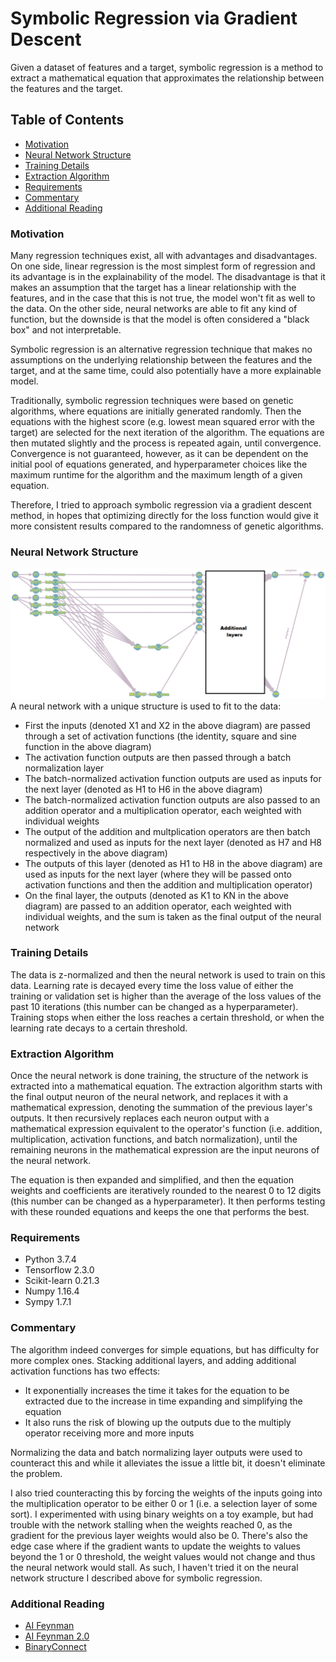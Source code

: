 # Symbolic Regression via Gradient Descent
Given a dataset of features and a target, symbolic regression is a method to extract a mathematical equation that approximates the relationship between the features and the target.

## Table of Contents
* [Motivation](#motivation)
* [Neural Network Structure](#neural-network-structure)
* [Training Details](#training-details)
* [Extraction Algorithm](#extraction-algorithm)
* [Requirements](#requirements)
* [Commentary](#commentary)
* [Additional Reading](#additional-reading)

### Motivation
Many regression techniques exist, all with advantages and disadvantages. On one side, linear regression is the most simplest form of regression and its advantage is in the explainability of the model. The disadvantage is that it makes an assumption that the target has a linear relationship with the features, and in the case that this is not true, the model won't fit as well to the data. On the other side, neural networks are able to fit any kind of function, but the downside is that the model is often considered a "black box" and not interpretable.

Symbolic regression is an alternative regression technique that makes no assumptions on the underlying relationship between the features and the target, and at the same time, could also potentially have a more explainable model. 

Traditionally, symbolic regression techniques were based on genetic algorithms, where equations are initially generated randomly. Then the equations with the highest score (e.g. lowest mean squared error with the target) are selected for the next iteration of the algorithm. The equations are then mutated slightly and the process is repeated again, until convergence. Convergence is not guaranteed, however, as it can be dependent on the initial pool of equations generated, and hyperparameter choices like the maximum runtime for the algorithm and the maximum length of a given equation.

Therefore, I tried to approach symbolic regression via a gradient descent method, in hopes that optimizing directly for the loss function would give it more consistent results compared to the randomness of genetic algorithms.

### Neural Network Structure
![Alt text](neural_network_structure.png)
A neural network with a unique structure is used to fit to the data:
* First the inputs (denoted X1 and X2 in the above diagram) are passed through a set of activation functions (the identity, square and sine function in the above diagram)
* The activation function outputs are then passed through a batch normalization layer
* The batch-normalized activation function outputs are used as inputs for the next layer (denoted as H1 to H6 in the above diagram)
* The batch-normalized activation function outputs are also passed to an addition operator and a multiplication operator, each weighted with individual weights
* The output of the addition and multplication operators are then batch normalized and used as inputs for the next layer (denoted as H7 and H8 respectively in the above diagram)
* The outputs of this layer (denoted as H1 to H8 in the above diagram) are used as inputs for the next layer (where they will be passed onto activation functions and then the addition and multiplication operator)
* On the final layer, the outputs (denoted as K1 to KN in the above diagram) are passed to an addition operator, each weighted with individual weights, and the sum is taken as the final output of the neural network

### Training Details
The data is z-normalized and then the neural network is used to train on this data. Learning rate is decayed every time the loss value of either the training or validation set is higher than the average of the loss values of the past 10 iterations (this number can be changed as a hyperparameter). Training stops when either the loss reaches a certain threshold, or when the learning rate decays to a certain threshold.

### Extraction Algorithm
Once the neural network is done training, the structure of the network is extracted into a mathematical equation. The extraction algorithm starts with the final output neuron of the neural network, and replaces it with a mathematical expression, denoting the summation of the previous layer's outputs. It then recursively replaces each neuron output with a mathematical expression equivalent to the operator's function (i.e. addition, multiplication, activation functions, and batch normalization), until the remaining neurons in the mathematical expression are the input neurons of the neural network.

The equation is then expanded and simplified, and then the equation weights and coefficients are iteratively rounded to the nearest 0 to 12 digits (this number can be changed as a hyperparameter). It then performs testing with these rounded equations and keeps the one that performs the best.

### Requirements
* Python 3.7.4
* Tensorflow 2.3.0
* Scikit-learn 0.21.3
* Numpy 1.16.4
* Sympy 1.7.1

### Commentary
The algorithm indeed converges for simple equations, but has difficulty for more complex ones. Stacking additional layers, and adding additional activation functions has two effects:
* It exponentially increases the time it takes for the equation to be extracted due to the increase in time expanding and simplifying the equation
* It also runs the risk of blowing up the outputs due to the multiply operator receiving more and more inputs

Normalizing the data and batch normalizing layer outputs were used to counteract this and while it alleviates the issue a little bit, it doesn't eliminate the problem.

I also tried counteracting this by forcing the weights of the inputs going into the multiplication operator to be either 0 or 1 (i.e. a selection layer of some sort). I experimented with using binary weights on a toy example, but had trouble with the network stalling when the weights reached 0, as the gradient for the previous layer weights  would also be 0. There's also the edge case where if the gradient wants to update the weights to values beyond the 1 or 0 threshold, the weight values would not change and thus the neural network would stall. As such, I haven't tried it on the neural network structure I described above for symbolic regression.

### Additional Reading
* [AI Feynman](https://arxiv.org/pdf/1905.11481.pdf)
* [AI Feynman 2.0](https://arxiv.org/pdf/2006.10782.pdf)
* [BinaryConnect](https://arxiv.org/pdf/1511.00363.pdf)